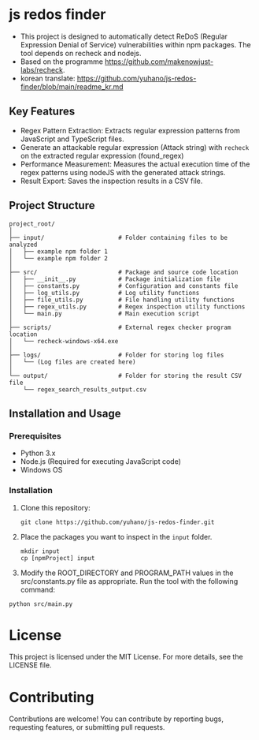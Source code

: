 # js redos finder
* This project is designed to automatically detect ReDoS (Regular Expression Denial of Service) vulnerabilities within npm packages. The tool depends on recheck and nodejs.
* Based on the programme https://github.com/makenowjust-labs/recheck.
* korean translate: https://github.com/yuhano/js-redos-finder/blob/main/readme_kr.md


## Key Features
* Regex Pattern Extraction: Extracts regular expression patterns from JavaScript and TypeScript files.
* Generate an attackable regular expression (Attack string) with `recheck` on the extracted regular expression (found_regex) 
* Performance Measurement: Measures the actual execution time of the regex patterns using nodeJS with the generated attack strings.
* Result Export: Saves the inspection results in a CSV file.


## Project Structure
```
project_root/
│
├── input/                     # Folder containing files to be analyzed
│   ├── example npm folder 1
│   └── example npm folder 2
│
├── src/                       # Package and source code location
│   ├── __init__.py            # Package initialization file
│   ├── constants.py           # Configuration and constants file
│   ├── log_utils.py           # Log utility functions
│   ├── file_utils.py          # File handling utility functions
│   ├── regex_utils.py         # Regex inspection utility functions
│   └── main.py                # Main execution script
│
├── scripts/                   # External regex checker program location
│   └── recheck-windows-x64.exe
│
├── logs/                      # Folder for storing log files
│   └── (Log files are created here)
│
└── output/                    # Folder for storing the result CSV file
    └── regex_search_results_output.csv
```


## Installation and Usage
### Prerequisites
* Python 3.x
* Node.js (Required for executing JavaScript code)
* Windows OS

### Installation
1. Clone this repository:
    ```
    git clone https://github.com/yuhano/js-redos-finder.git
    ```

2. Place the packages you want to inspect in the `input` folder.
    ```
    mkdir input
    cp [npmProject] input
    ```

3. Modify the ROOT_DIRECTORY and PROGRAM_PATH values in the src/constants.py file as appropriate.
Run the tool with the following command:
```
python src/main.py
```

# License
This project is licensed under the MIT License. For more details, see the LICENSE file.

# Contributing
Contributions are welcome! You can contribute by reporting bugs, requesting features, or submitting pull requests.
